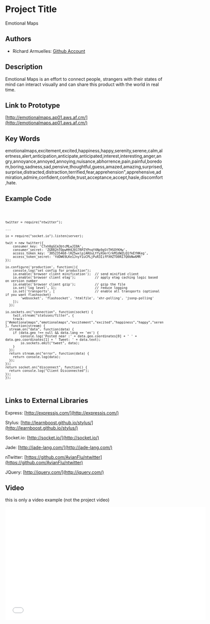# Project Title
Emotional Maps

## Authors
- Richard Armuelles: [Github Account](http://github.com/kurai021 "Github Account")

## Description
Emotional Maps is an effort to connect people, strangers with their states of mind can interact visually and can share this product with the world in real time.

## Link to Prototype
[http://emotionalmaps.ap01.aws.af.cm/](http://emotionalmaps.ap01.aws.af.cm/)

## Key Words
emotionalmaps,excitement,excited,happiness,happy,serenity,serene,calm,alertness,alert,anticipation,anticipate,anticipated,interest,interesting,anger,angry,annoyance,annoyed,annoying,nuisance,abhorrence,pain,painful,boredom,boring,sadness,sad,pensive,thoughtful,guess,amazed,amazing,surprised,surprise,distracted,distraction,terrified,fear,apprehension",apprehensive,admiration,admire,confident,confide,trust,acceptance,accept,hasle,discomfort,hate.

## Example Code
<code>

    twitter = require("ntwitter");

    ...

    io = require("socket.io").listen(server);

    twit = new twitter({
        consumer_key: 'C7xh0gGCm3btcMLwJI0A',
        consumer_secret: 'ZGRR2hTOpwHH4J017RPZYPnqY4Np9gStTHSOYKHw',
        access_token_key: '305235468-lRZ5wxlpjARUuLYfyXUerCrkM1dWZLQ1fkEfHKeg',
        access_token_secret: 'YdDW69LKe1JnyY1uCPLjPuR3IifFXHZTO0RI7Q0bNw6MR'
    });
    
    io.configure('production', function(){
        console.log("set config for production");
        io.enable('browser client minification');  // send minified client
        io.enable('browser client etag');          // apply etag caching logic based on version number
        io.enable('browser client gzip');          // gzip the file
        io.set('log level', 1);                    // reduce logging
        io.set('transports', [                     // enable all transports (optional if you want flashsocket)
            'websocket', 'flashsocket', 'htmlfile', 'xhr-polling', 'jsonp-polling'
        ]);
      });

    io.sockets.on("connection", function(socket) {
        twit.stream("statuses/filter", {
        track: ["#emotionalmaps","emotionalmaps","excitement","excited","happiness","happy","serenity","serene","calm","calmed","alertness","alert","anticipation","anticipate","anticipated","interest","interesting","anger","angry","annoyance","annoyed","annoying","abhorrence","pain","painful","boredom","boring","sadness","sad","pensive","thoughtful","guess","amaze","amazed","amazing","surprised","surprising","surprise","distracted","distraction","distract","terrified","terrifying","fear","fearing","feared","apprehension","apprehensive","admiration","admire","admiring","confident","confide","trust","acceptance","accept","accepting","hasle","discomfort","hate"]
    }, function(stream) {
      stream.on("data", function(data) {
        if (data.geo !== null && data.lang == 'en') {
            console.log('Posted near :' + data.geo.coordinates[0] + ' ' + data.geo.coordinates[1] + ' Tweet: ' + data.text);
            io.sockets.emit("tweet", data);
        }
      });
      return stream.on("error", function(data) {
        return console.log(data);
      });
    });
    return socket.on("disconnect", function() {
      return console.log("Client Disconnected");
    });
    });

</code>

## Links to External Libraries
Express: [http://expressjs.com/](http://expressjs.com/)

Stylus: [http://learnboost.github.io/stylus/](http://learnboost.github.io/stylus/)

Socket.io: [http://socket.io/](http://socket.io/)

Jade: [http://jade-lang.com/](http://jade-lang.com/)

nTwitter: [https://github.com/AvianFlu/ntwitter](https://github.com/AvianFlu/ntwitter)

JQuery: [http://jquery.com/](http://jquery.com/)

## Video
this is only a video example (not the project video)

<iframe width="640" height="360" src="//www.youtube.com/embed/30yGOxJJ2PQ?feature=player_detailpage" frameborder="0" allowfullscreen></iframe>
